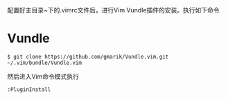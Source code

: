 
配置好主目录~下的.vimrc文件后，进行Vim Vundle插件的安装。执行如下命令
# Vundle

```
$ git clone https://github.com/gmarik/Vundle.vim.git ~/.vim/bundle/Vundle.vim
```

然后进入Vim命令模式执行
```
:PluginInstall
```
